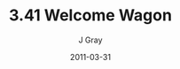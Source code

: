 ---
title: '3.41 Welcome Wagon'
alt: 'Mysteries of the Arcana'
date: '2011-03-31'
author: 'J Gray'
artist: 'Sarrah'
chapter: '3 Two by Two'
filler: false
---